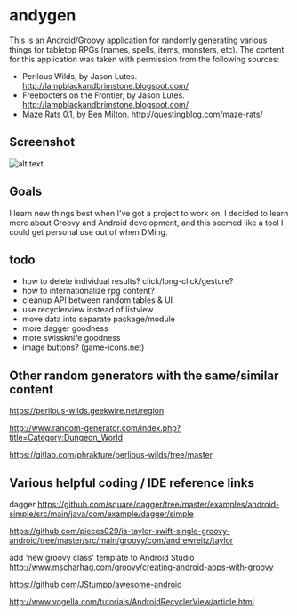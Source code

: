 # andygen

This is an Android/Groovy application for randomly generating various
things for tabletop RPGs (names, spells, items, monsters, etc). The 
content for this application was taken with permission from the following
sources:

* Perilous Wilds, by Jason Lutes. http://lampblackandbrimstone.blogspot.com/
* Freebooters on the Frontier, by Jason Lutes. http://lampblackandbrimstone.blogspot.com/
* Maze Rats 0.1, by Ben Milton. http://questingblog.com/maze-rats/

## Screenshot

![alt text](https://github.com/stevesea/andygen/raw/master/docs/images/mr_monsters.png "Monsters generated for Maze Rats")

## Goals

I learn new things best when I've got a project to work on. I decided
to learn more about Groovy and Android development, and this seemed like
a tool I could get personal use out of when DMing.

## todo

- how to delete individual results? click/long-click/gesture?
- how to internationalize rpg content?
- cleanup API between random tables & UI
- use recyclerview instead of listview
- move data into separate package/module
- more dagger goodness
- more swissknife goodness
- image buttons? (game-icons.net)


## Other random generators with the same/similar content

https://perilous-wilds.geekwire.net/region

http://www.random-generator.com/index.php?title=Category:Dungeon_World

https://gitlab.com/phrakture/perlious-wilds/tree/master


## Various helpful coding / IDE reference links

dagger
https://github.com/square/dagger/tree/master/examples/android-simple/src/main/java/com/example/dagger/simple

https://github.com/pieces029/is-taylor-swift-single-groovy-android/tree/master/src/main/groovy/com/andrewreitz/taylor


add 'new groovy class' template to Android Studio http://www.mscharhag.com/groovy/creating-android-apps-with-groovy

https://github.com/JStumpp/awesome-android

http://www.vogella.com/tutorials/AndroidRecyclerView/article.html
